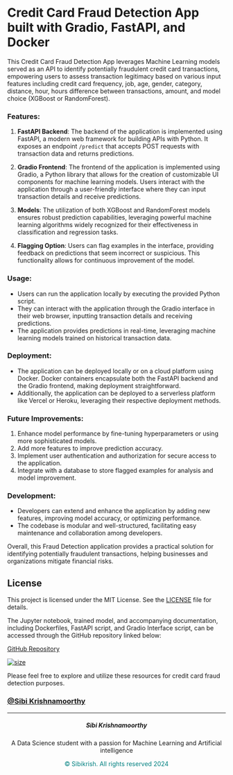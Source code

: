 # Credit Card Fraud Detection App built with Gradio, FastAPI, and Docker

This Credit Card Fraud Detection App leverages Machine Learning models served as an API to identify potentially fraudulent credit card transactions, empowering users to assess transaction legitimacy based on various input features including credit card frequency, job, age, gender, category, distance, hour, hours difference between transactions, amount, and model choice (XGBoost or RandomForest).
### Features:

1. **FastAPI Backend**: The backend of the application is implemented using FastAPI, a modern web framework for building APIs with Python. It exposes an endpoint `/predict` that accepts POST requests with transaction data and returns predictions.

2. **Gradio Frontend**: The frontend of the application is implemented using Gradio, a Python library that allows for the creation of customizable UI components for machine learning models. Users interact with the application through a user-friendly interface where they can input transaction details and receive predictions.

 3. **Models**:  The utilization of both XGBoost and RandomForest models ensures robust prediction capabilities, leveraging powerful machine learning algorithms widely recognized for their effectiveness in classification and regression tasks.

4. **Flagging Option**: Users can flag examples in the interface, providing feedback on predictions that seem incorrect or suspicious. This functionality allows for continuous improvement of the model.

### Usage:

- Users can run the application locally by executing the provided Python script.
- They can interact with the application through the Gradio interface in their web browser, inputting transaction details and receiving predictions.
- The application provides predictions in real-time, leveraging machine learning models trained on historical transaction data.

### Deployment:

- The application can be deployed locally or on a cloud platform using Docker. Docker containers encapsulate both the FastAPI backend and the Gradio frontend, making deployment straightforward.
- Additionally, the application can be deployed to a serverless platform like Vercel or Heroku, leveraging their respective deployment methods.

### Future Improvements:

1. Enhance model performance by fine-tuning hyperparameters or using more sophisticated models.
2. Add more features to improve prediction accuracy.
3. Implement user authentication and authorization for secure access to the application.
4. Integrate with a database to store flagged examples for analysis and model improvement.

### Development:

- Developers can extend and enhance the application by adding new features, improving model accuracy, or optimizing performance.
- The codebase is modular and well-structured, facilitating easy maintenance and collaboration among developers.

Overall, this Fraud Detection application provides a practical solution for identifying potentially fraudulent transactions, helping businesses and organizations mitigate financial risks.

## License

This project is licensed under the MIT License. See the [LICENSE](https://github.com/Sibikrish3000/Creditcard-Fraud-Detection/blob/main/LICENSE) file for details.

The Jupyter notebook, trained model, and accompanying documentation, including Dockerfiles, FastAPI script, and Gradio Interface script, can be accessed through the GitHub repository linked below:

[GitHub Repository](https://github.com/Sibikrish3000/Creditcard-Fraud-Detection)

[![size](https://img.shields.io/github/repo-size/Sibikrish3000/Creditcard-Fraud-Detection)](https://github.com/Sibikrish3000/)

Please feel free to explore and utilize these resources for credit card fraud detection purposes.

### [@Sibi Krishnamoorthy](https://sibikrish3000.github.io/portfolio/)
___

<h5 align="center">
Sibi Krishnamoorthy
</h5><p align="center">
A Data Science student with a passion for Machine Learning and Artificial intelligence
</p><p style="color:teal" align="center">
&copy Sibikrish. All rights reserved 2024
</p>


